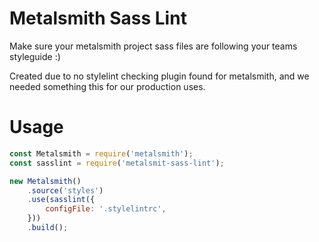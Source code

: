 # Metalsmith Sass Lint

Make sure your metalsmith project sass files are following your teams
styleguide :)

Created due to no stylelint checking plugin found for metalsmith, and we needed
something this for our production uses.

# Usage
```javascript
const Metalsmith = require('metalsmith');
const sasslint = require('metalsmit-sass-lint');

new Metalsmith()
    .source('styles')
    .use(sasslint({
        configFile: '.stylelintrc',
    }))
    .build();
```
